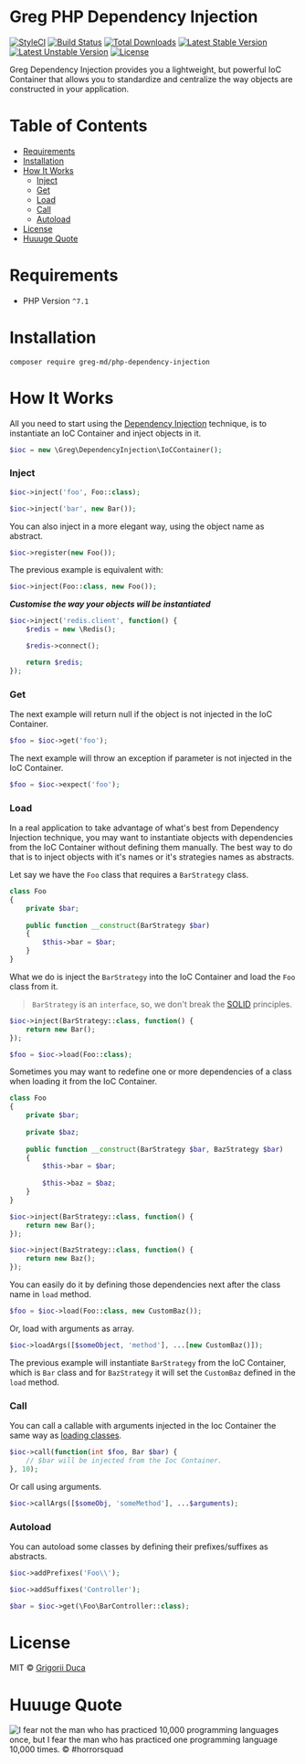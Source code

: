 # Greg PHP Dependency Injection

[![StyleCI](https://styleci.io/repos/95591536/shield?style=flat)](https://styleci.io/repos/29315729)
[![Build Status](https://travis-ci.org/greg-md/php-dependency-injection.svg)](https://travis-ci.org/greg-md/php-dependency-injection)
[![Total Downloads](https://poser.pugx.org/greg-md/php-dependency-injection/d/total.svg)](https://packagist.org/packages/greg-md/php-dependency-injection)
[![Latest Stable Version](https://poser.pugx.org/greg-md/php-dependency-injection/v/stable.svg)](https://packagist.org/packages/greg-md/php-dependency-injection)
[![Latest Unstable Version](https://poser.pugx.org/greg-md/php-dependency-injection/v/unstable.svg)](https://packagist.org/packages/greg-md/php-dependency-injection)
[![License](https://poser.pugx.org/greg-md/php-dependency-injection/license.svg)](https://packagist.org/packages/greg-md/php-dependency-injection)

Greg Dependency Injection provides you a lightweight, but powerful IoC Container
that allows you to standardize and centralize the way objects are constructed in your application.

# Table of Contents

* [Requirements](#requirements)
* [Installation](#installation)
* [How It Works](#how-it-works)
    * [Inject](#inject)
    * [Get](#get)
    * [Load](#load)
    * [Call](#call)
    * [Autoload](#autoload)
* [License](#license)
* [Huuuge Quote](#huuuge-quote)

# Requirements

* PHP Version `^7.1`

# Installation

`composer require greg-md/php-dependency-injection`

# How It Works

All you need to start using the [Dependency Injection](https://en.wikipedia.org/wiki/Dependency_injection) technique,
is to instantiate an IoC Container and inject objects in it.

```php
$ioc = new \Greg\DependencyInjection\IoCContainer();
```

### Inject

```php
$ioc->inject('foo', Foo::class);

$ioc->inject('bar', new Bar());
```

You can also inject in a more elegant way, using the object name as abstract.

```php
$ioc->register(new Foo());
```

The previous example is equivalent with:

```php
$ioc->inject(Foo::class, new Foo());
```

***Customise the way your objects will be instantiated***

```php
$ioc->inject('redis.client', function() {
    $redis = new \Redis();

    $redis->connect();

    return $redis;
});
```

### Get

The next example will return null if the object is not injected in the IoC Container.

```php
$foo = $ioc->get('foo');
```

The next example will throw an exception if parameter is not injected in the IoC Container.

```php
$foo = $ioc->expect('foo');
```

### Load

In a real application to take advantage of what's best from Dependency Injection technique,
you may want to instantiate objects with dependencies from the IoC Container without defining them manually.
The best way to do that is to inject objects with it's names or it's strategies names as abstracts.

Let say we have the `Foo` class that requires a `BarStrategy` class.

```php
class Foo
{
    private $bar;
    
    public function __construct(BarStrategy $bar)
    {
        $this->bar = $bar;
    }
}
```

What we do is inject the `BarStrategy` into the IoC Container and load the `Foo` class from it.

> `BarStrategy` is an `interface`,
> so, we don't break the [SOLID](https://en.wikipedia.org/wiki/SOLID_(object-oriented_design)) principles.

```php
$ioc->inject(BarStrategy::class, function() {
    return new Bar();
});

$foo = $ioc->load(Foo::class);
```

Sometimes you may want to redefine one or more dependencies of a class when loading it from the IoC Container.

```php
class Foo
{
    private $bar;
    
    private $baz;
    
    public function __construct(BarStrategy $bar, BazStrategy $bar)
    {
        $this->bar = $bar;
        
        $this->baz = $baz;
    }
}
```

```php
$ioc->inject(BarStrategy::class, function() {
    return new Bar();
});

$ioc->inject(BazStrategy::class, function() {
    return new Baz();
});
```

You can easily do it by defining those dependencies next after the class name in `load` method.

```php
$foo = $ioc->load(Foo::class, new CustomBaz());
```

Or, load with arguments as array.

```php
$ioc->loadArgs([$someObject, 'method'], ...[new CustomBaz()]);
```

The previous example will instantiate `BarStrategy` from the IoC Container, which is `Bar` class
and for `BazStrategy` it will set the `CustomBaz` defined in the `load` method.

### Call

You can call a callable with arguments injected in the Ioc Container
the same way as [loading classes](#load).

```php
$ioc->call(function(int $foo, Bar $bar) {
    // $bar will be injected from the Ioc Container.
}, 10);
```

Or call using arguments.

```php
$ioc->callArgs([$someObj, 'someMethod'], ...$arguments);
```

### Autoload

You can autoload some classes by defining their prefixes/suffixes as abstracts.

```php
$ioc->addPrefixes('Foo\\');

$ioc->addSuffixes('Controller');

$bar = $ioc->get(\Foo\BarController::class);
```

# License

MIT © [Grigorii Duca](http://greg.md)

# Huuuge Quote

![I fear not the man who has practiced 10,000 programming languages once, but I fear the man who has practiced one programming language 10,000 times. &copy; #horrorsquad](http://greg.md/huuuge-quote-fb.jpg)
